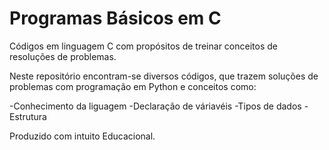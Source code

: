 # Programas Básicos em C

Códigos em linguagem C com propósitos de treinar conceitos de resoluções de problemas.

Neste repositório encontram-se diversos códigos, que trazem soluções de problemas com programação em Python e conceitos como:

-Conhecimento da liguagem
-Declaração de váriavéis
-Tipos de dados
-Estrutura

Produzido com intuito Educacional.

